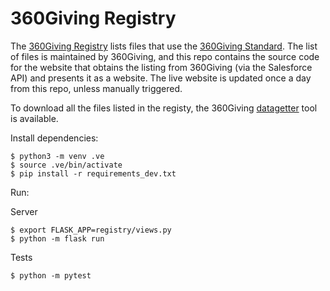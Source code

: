 # 360Giving Registry

The [360Giving Registry](http://data.threesixtygiving.org) lists files that use the [360Giving Standard](http://standard.threesixtygiving.org). The list of files is maintained by 360Giving, and this repo contains the source code for the website that obtains the listing from 360Giving (via the Salesforce API) and presents it as a website. The live website is updated once a day from this repo, unless manually triggered.

To download all the files listed in the registy, the 360Giving [datagetter](https://github.com/ThreeSixtyGiving/datagetter) tool is available. 

Install dependencies:

```
$ python3 -m venv .ve
$ source .ve/bin/activate
$ pip install -r requirements_dev.txt
```

Run:

Server
```
$ export FLASK_APP=registry/views.py
$ python -m flask run
```

Tests
```
$ python -m pytest
```
